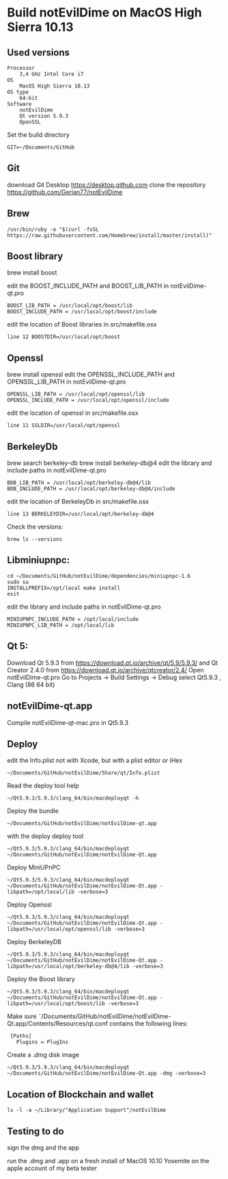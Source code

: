 # Build notEvilDime on MacOS High Sierra 10.13

Used versions
----------------
    Processor
        3,4 GHz Intel Core i7
    OS
        MacOS High Sierra 10.13
    OS type
        64-bit
    Software
        notEvilDime
        Qt version 5.9.3
        OpenSSL
        
Set the build directory

    GIT=~/Documents/GitHub

Git
---
download Git Desktop https://desktop.github.com
clone the repository https://github.com/Gerjan77/notEvilDime

Brew
------
    /usr/bin/ruby -e "$(curl -fsSL https://raw.githubusercontent.com/Homebrew/install/master/install)"

Boost library
--------------
brew install boost

edit the BOOST_INCLUDE_PATH and BOOST_LIB_PATH in notEvilDime-qt.pro

    BOOST_LIB_PATH = /usr/local/opt/boost/lib
    BOOST_INCLUDE_PATH = /usr/local/opt/boost/include

edit the location of Boost libraries in src/makefile.osx

    line 12 BOOSTDIR=/usr/local/opt/boost
    

Openssl
---------
brew install openssl
edit the OPENSSL_INCLUDE_PATH and OPENSSL_LIB_PATH in notEvilDime-qt.pro

    OPENSSL_LIB_PATH = /usr/local/opt/openssl/lib
    OPENSSL_INCLUDE_PATH = /usr/local/opt/openssl/include
edit the location of openssl in src/makefile.osx

    line 11 SSLDIR=/usr/local/opt/openssl

BerkeleyDb
-------------
brew search berkeley-db
brew install berkeley-db@4
edit the library and include paths in notEvilDime-qt.pro

    BDB_LIB_PATH = /usr/local/opt/berkeley-db@4/lib
    BDB_INCLUDE_PATH = /usr/local/opt/berkeley-db@4/include
edit the location of BerkeleyDb in src/makefile.osx

    line 13 BERKELEYDIR=/usr/local/opt/berkeley-db@4

Check the versions:

    brew ls --versions

Libminiupnpc:
-------------
    cd ~/Documents/GitHub/notEvilDime/dependencies/miniupnpc-1.6
    sudo su
    INSTALLPREFIX=/opt/local make install
    exit
    
edit the library and include paths in notEvilDime-qt.pro

    MINIUPNPC_INCLUDE_PATH = /opt/local/include
    MINIUPNPC_LIB_PATH = /opt/local/lib

Qt 5:
------
Download Qt 5.9.3 from https://download.qt.io/archive/qt/5.9/5.9.3/ and Qt Creator 2.4.0 from https://download.qt.io/archive/qtcreator/2.4/ Open notEvilDime-qt.pro Go to Projects -> Build Settings -> Debug select Qt5.9.3 , Clang (86 64 bit)



notEvilDime-qt.app
-----------------
Compile notEvilDime-qt-mac.pro in Qt5.9.3

    
Deploy
-----------------------
edit the Info.plist not with Xcode, but with a plist editor or iHex

    ~/Documents/GitHub/notEvilDime/Share/qt/Info.plist

Read the deploy tool help

    ~/Qt5.9.3/5.9.3/clang_64/bin/macdeployqt -h

Deploy the bundle

    ~/Documents/GitHub/notEvilDime/notEvilDime-qt.app
    
with the deploy deploy tool

    ~/Qt5.9.3/5.9.3/clang_64/bin/macdeployqt ~/Documents/GitHub/notEvilDime/notEvilDime-Qt.app

Deploy MiniUPnPC

    ~/Qt5.9.3/5.9.3/clang_64/bin/macdeployqt ~/Documents/GitHub/notEvilDime/notEvilDime-Qt.app -libpath=/opt/local/lib -verbose=3
    
Deploy Openssl

    ~/Qt5.9.3/5.9.3/clang_64/bin/macdeployqt ~/Documents/GitHub/notEvilDime/notEvilDime-Qt.app -libpath=/usr/local/opt/openssl/lib -verbose=3
    
Deploy BerkeleyDB

    ~/Qt5.9.3/5.9.3/clang_64/bin/macdeployqt ~/Documents/GitHub/notEvilDime/notEvilDime-Qt.app -libpath=/usr/local/opt/berkeley-db@4/lib -verbose=3
    
Deploy the Boost library

    ~/Qt5.9.3/5.9.3/clang_64/bin/macdeployqt ~/Documents/GitHub/notEvilDime/notEvilDime-Qt.app -libpath=/usr/local/opt/boost/lib -verbose=3
    
Make sure ˜/Documents/GitHub/notEvilDime/notEvilDime-Qt.app/Contents/Resources/qt.conf contains the following lines:

     [Paths]
       Plugins = PlugIns
    
Create a .dmg disk image

    ~/Qt5.9.3/5.9.3/clang_64/bin/macdeployqt ~/Documents/GitHub/notEvilDime/notEvilDime-Qt.app -dmg -verbose=3

Location of Blockchain and wallet
--------------------------------------
    ls -l -a ~/Library/"Application Support"/notEvilDime



Testing to do
---------------

sign the dmg and the app

run the .dmg and .app on a fresh install of MacOS 10.10 Yosemite on the apple account of my beta tester


